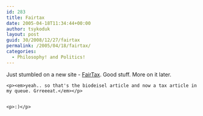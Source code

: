 ```yaml
---
id: 283
title: Fairtax
date: 2005-04-18T11:34:44+00:00
author: tsykoduk
layout: post
guid: 30/2008/12/27/fairtax
permalink: /2005/04/18/fairtax/
categories:
  - Philosophy! and Politics!
---
```

<p>Just stumbled on a new site - <a href="http://www.fairtax.org/">FairTax</a>. Good stuff. More on it later.</p>


	<p><em>yeah.. so that's the biodeisel article and now a tax article in my queue. Grreeeat.</em></p>


	<p>:)</p>